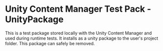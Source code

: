 # Unity Content Manager Test Pack - UnityPackage
This is a test package stored locally with the Unity Content Manager and used during runtime tests.
It installs as a unity package to the user's project folder.
This package can safely be removed.

